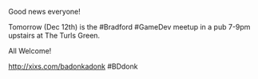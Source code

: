 Good news everyone!

Tomorrow (Dec 12th) is the #Bradford #GameDev meetup in a pub 7-9pm upstairs at The Turls Green.

All Welcome!

http://xixs.com/badonkadonk #BDdonk 